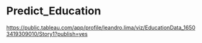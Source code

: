 # Predict_Education

https://public.tableau.com/app/profile/leandro.lima/viz/EducationData_16503419309010/Story1?publish=yes
